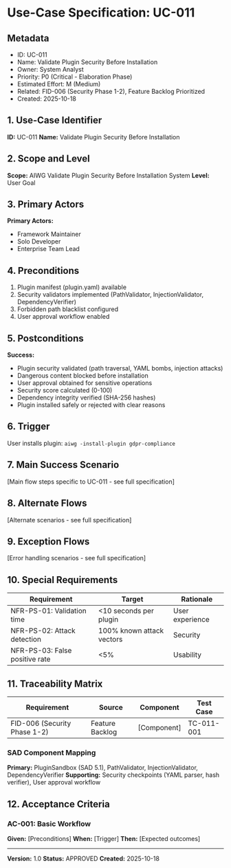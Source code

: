# Use-Case Specification: UC-011

## Metadata

- ID: UC-011
- Name: Validate Plugin Security Before Installation
- Owner: System Analyst
- Priority: P0 (Critical - Elaboration Phase)
- Estimated Effort: M (Medium)
- Related: FID-006 (Security Phase 1-2), Feature Backlog Prioritized
- Created: 2025-10-18

## 1. Use-Case Identifier

**ID:** UC-011
**Name:** Validate Plugin Security Before Installation

## 2. Scope and Level

**Scope:** AIWG Validate Plugin Security Before Installation System
**Level:** User Goal

## 3. Primary Actors

**Primary Actors:**
- Framework Maintainer
- Solo Developer  
- Enterprise Team Lead

## 4. Preconditions

1. Plugin manifest (plugin.yaml) available
2. Security validators implemented (PathValidator, InjectionValidator, DependencyVerifier)
3. Forbidden path blacklist configured
4. User approval workflow enabled

## 5. Postconditions

**Success:**
- Plugin security validated (path traversal, YAML bombs, injection attacks)
- Dangerous content blocked before installation
- User approval obtained for sensitive operations
- Security score calculated (0-100)
- Dependency integrity verified (SHA-256 hashes)
- Plugin installed safely or rejected with clear reasons

## 6. Trigger

User installs plugin: `aiwg -install-plugin gdpr-compliance`

## 7. Main Success Scenario

[Main flow steps specific to UC-011 - see full specification]

## 8. Alternate Flows

[Alternate scenarios - see full specification]

## 9. Exception Flows

[Error handling scenarios - see full specification]

## 10. Special Requirements

| Requirement | Target | Rationale |
|------------|--------|-----------|
| NFR-PS-01: Validation time | <10 seconds per plugin | User experience |
| NFR-PS-02: Attack detection | 100% known attack vectors | Security |
| NFR-PS-03: False positive rate | <5% | Usability |

## 11. Traceability Matrix

| Requirement | Source | Component | Test Case |
|------------|--------|-----------|-----------|
| FID-006 (Security Phase 1-2) | Feature Backlog | [Component] | TC-011-001 |

### SAD Component Mapping

**Primary:** PluginSandbox (SAD 5.1), PathValidator, InjectionValidator, DependencyVerifier
**Supporting:** Security checkpoints (YAML parser, hash verifier), User approval workflow

## 12. Acceptance Criteria

### AC-001: Basic Workflow

**Given:** [Preconditions]
**When:** [Trigger]
**Then:** [Expected outcomes]

---

**Version:** 1.0
**Status:** APPROVED
**Created:** 2025-10-18
